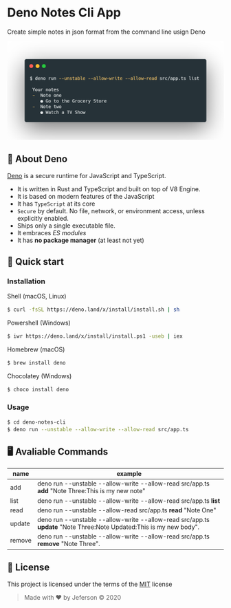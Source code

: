 # Deno Notes Cli App

Create simple notes in json format from the command line usign Deno

![alt terminal](./example.png)

## 🦕 About Deno

[Deno](https://deno.land/) is a secure runtime for JavaScript and TypeScript.

- It is written in Rust and TypeScript and built on top of V8 Engine.
- It is based on modern features of the JavaScript
- It has `TypeScript` at its core
- `Secure` by default. No file, network, or environment access, unless explicitly enabled.
- Ships only a single executable file.
- It embraces _ES modules_
- It has **no package manager** (at least not yet)

## 🚀 Quick start

### Installation

Shell (macOS, Linux)

```bash
$ curl -fsSL https://deno.land/x/install/install.sh | sh
```

Powershell (Windows)

```bash
$ iwr https://deno.land/x/install/install.ps1 -useb | iex
```

Homebrew (macOS)

```bash
$ brew install deno
```

Chocolatey (Windows)

```bash
$ choco install deno
```

### Usage

```bash
$ cd deno-notes-cli
$ deno run --unstable --allow-write --allow-read src/app.ts
```

## 🖥️ Avaliable Commands

| name   | example                                                                                                             |
| ------ | ------------------------------------------------------------------------------------------------------------------- |
| add    | deno run --unstable --allow-write --allow-read src/app.ts **add** "Note Three:This is my new note"                  |
| list   | deno run --unstable --allow-write --allow-read src/app.ts **list**                                                  |
| read   | deno run --unstable --allow-read src/app.ts **read** "Note One"                                                     |
| update | deno run --unstable --allow-write --allow-read src/app.ts **update** "Note Three:Note Updated:This is my new body". |
| remove | deno run --unstable --allow-write --allow-read src/app.ts **remove** "Note Three".                                  |

## 📝 License

This project is licensed under the terms of the [MIT](https://github.com/jeferson-sb/deno-notes-cli/blob/master/LICENSE) license

> Made with ♥ by Jeferson © 2020
